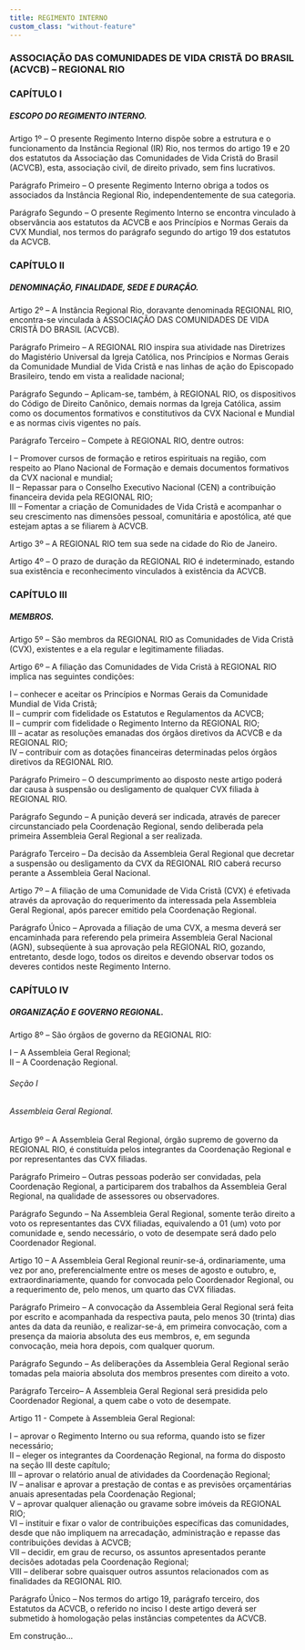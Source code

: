```yaml
---
title: REGIMENTO INTERNO
custom_class: "without-feature"
---
```


### ASSOCIAÇÃO DAS COMUNIDADES DE VIDA CRISTÃ DO BRASIL (ACVCB) – REGIONAL RIO

### CAPÍTULO I

##### ESCOPO DO REGIMENTO INTERNO.

Artigo 1º – O presente Regimento Interno dispõe sobre a estrutura e o funcionamento da Instância Regional (IR) Rio, nos termos do artigo 19 e 20 dos estatutos da Associação das Comunidades de Vida Cristã do Brasil (ACVCB), esta, associação civil, de direito privado, sem fins lucrativos.

Parágrafo Primeiro – O presente Regimento Interno obriga a todos os associados da Instância Regional Rio, independentemente de sua categoria.

Parágrafo Segundo – O presente Regimento Interno se encontra vinculado à observância aos estatutos da ACVCB e aos Princípios e Normas Gerais da CVX Mundial, nos termos do parágrafo segundo do artigo 19 dos estatutos da ACVCB.


### CAPÍTULO II

##### DENOMINAÇÃO, FINALIDADE, SEDE E DURAÇÃO.

Artigo 2º – A Instância Regional Rio, doravante denominada REGIONAL RIO, encontra-se vinculada à ASSOCIAÇÃO DAS COMUNIDADES DE VIDA CRISTÃ DO BRASIL (ACVCB).

Parágrafo Primeiro – A REGIONAL RIO inspira sua atividade nas Diretrizes do Magistério Universal da Igreja Católica, nos Princípios e Normas Gerais da Comunidade Mundial de Vida Cristã e nas linhas de ação do Episcopado Brasileiro, tendo em vista a realidade nacional;

Parágrafo Segundo – Aplicam-se, também, à REGIONAL RIO, os dispositivos do Código de Direito Canônico, demais normas da Igreja Católica, assim como os documentos formativos e constitutivos da CVX Nacional e Mundial e as normas civis vigentes no país.

Parágrafo Terceiro – Compete à REGIONAL RIO, dentre outros:

I – Promover cursos de formação e retiros espirituais na região, com respeito ao Plano Nacional de Formação e demais documentos formativos da CVX nacional e mundial;<br>
II – Repassar para o Conselho Executivo Nacional (CEN) a contribuição financeira devida pela REGIONAL RIO;<br>
III – Fomentar a criação de Comunidades de Vida Cristã e acompanhar o seu crescimento nas dimensões pessoal, comunitária e apostólica, até que estejam aptas a se filiarem à ACVCB.

Artigo 3º – A REGIONAL RIO tem sua sede na cidade do Rio de Janeiro.

Artigo 4º – O prazo de duração da REGIONAL RIO é indeterminado, estando sua existência e reconhecimento vinculados à existência da ACVCB.

### CAPÍTULO III

##### MEMBROS.

Artigo 5º – São membros da REGIONAL RIO as Comunidades de Vida Cristã (CVX), existentes e a ela regular e legitimamente filiadas.

Artigo 6º – A filiação das Comunidades de Vida Cristã à REGIONAL RIO implica nas seguintes condições:

I – conhecer e aceitar os Princípios e Normas Gerais da Comunidade Mundial de Vida Cristã;<br>
II – cumprir com fidelidade os Estatutos e Regulamentos da ACVCB;<br>
II – cumprir com fidelidade o Regimento Interno da REGIONAL RIO;<br>
III – acatar as resoluções emanadas dos órgãos diretivos da ACVCB e da REGIONAL RIO;<br>
IV – contribuir com as dotações financeiras determinadas pelos órgãos diretivos da REGIONAL RIO.

Parágrafo Primeiro – O descumprimento ao disposto neste artigo poderá dar causa à suspensão ou desligamento de qualquer CVX filiada à REGIONAL RIO.

Parágrafo Segundo – A punição deverá  ser  indicada,  através  de  parecer circunstanciado pela Coordenação Regional, sendo deliberada pela primeira Assembleia Geral Regional a ser realizada.

Parágrafo Terceiro – Da decisão da Assembleia Geral Regional que decretar a suspensão ou desligamento da CVX da REGIONAL RIO caberá recurso perante a Assembleia Geral Nacional.

Artigo 7º – A filiação de uma Comunidade de Vida Cristã (CVX) é efetivada através da aprovação do requerimento da interessada pela Assembleia Geral Regional, após parecer emitido pela Coordenação Regional.

Parágrafo Único – Aprovada a filiação de uma CVX, a mesma deverá ser encaminhada para referendo pela primeira Assembleia Geral Nacional (AGN), subseqüente à sua aprovação pela REGIONAL RIO, gozando, entretanto, desde logo, todos os direitos e devendo observar todos os deveres contidos neste Regimento Interno.

### CAPÍTULO IV

##### ORGANIZAÇÃO E GOVERNO REGIONAL.

Artigo 8º – São órgãos de governo da REGIONAL RIO:

I – A Assembleia Geral Regional;<br>
II – A Coordenação Regional.

###### Seção I

###### Assembleia Geral Regional.

Artigo 9º – A Assembleia Geral Regional, órgão supremo de governo da REGIONAL RIO, é constituída pelos integrantes da Coordenação Regional e por representantes das CVX filiadas.

Parágrafo Primeiro – Outras pessoas poderão ser convidadas, pela Coordenação Regional, a participarem dos trabalhos da Assembleia Geral Regional, na qualidade de assessores ou observadores.

Parágrafo Segundo – Na Assembleia Geral Regional, somente terão direito a voto os representantes das CVX filiadas, equivalendo a 01 (um) voto por comunidade e, sendo necessário, o voto de desempate será dado pelo Coordenador Regional.

Artigo 10 – A Assembleia Geral Regional reunir-se-á, ordinariamente, uma vez por ano, preferencialmente entre os meses de agosto e outubro, e, extraordinariamente, quando for convocada pelo Coordenador Regional, ou a requerimento de, pelo menos, um quarto das CVX filiadas.

Parágrafo Primeiro – A convocação da Assembleia Geral Regional será feita por escrito e acompanhada da respectiva pauta, pelo menos 30 (trinta) dias antes da data da reunião, e realizar-se-á, em primeira convocação, com a presença da maioria absoluta des eus membros, e, em segunda convocação, meia hora depois, com qualquer quorum.

Parágrafo Segundo – As deliberações da Assembleia Geral Regional serão tomadas pela maioria absoluta dos membros presentes com direito a voto.

Parágrafo Terceiro– A Assembleia Geral Regional será presidida pelo Coordenador Regional, a quem cabe o voto de desempate.

Artigo 11 - Compete à Assembleia Geral Regional:

I – aprovar o Regimento Interno ou sua reforma, quando isto se fizer necessário;<br>
II – eleger os integrantes da Coordenação Regional, na forma do disposto na seção III deste capítulo;<br>
III – aprovar o relatório anual de atividades da Coordenação Regional;<br>
IV – analisar e aprovar a prestação de contas e as previsões orçamentárias anuais apresentadas pela Coordenação Regional;<br>
V – aprovar qualquer alienação ou gravame sobre imóveis da REGIONAL RIO;<br>
VI – instituir e fixar o valor de contribuições específicas das comunidades, desde que não impliquem na arrecadação, administração e repasse das contribuições devidas à ACVCB;<br>
VII – decidir, em grau de recurso, os assuntos apresentados perante decisões adotadas pela Coordenação Regional;<br>
VIII – deliberar sobre quaisquer outros assuntos relacionados com as finalidades da REGIONAL RIO.

Parágrafo Único – Nos termos do artigo 19, parágrafo terceiro, dos Estatutos da ACVCB, o referido no inciso I deste artigo deverá ser submetido à homologação pelas instâncias competentes da ACVCB.

Em construção...
